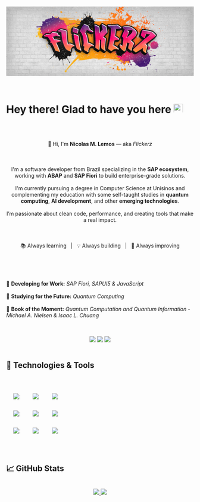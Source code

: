 [![Header](https://github.com/IFlickerz/Iflickerz/blob/main/Flickerz%20graffiti.png?raw=true)](https://iflickerz.github.io/Portfolio/)

<br>

# Hey there! Glad to have you here <img src="https://raw.githubusercontent.com/MartinHeinz/MartinHeinz/master/wave.gif" width="25px" height="25px"/>

<br><br>
<p align="center">
  👋 Hi, I'm <strong>Nicolas M. Lemos</strong> — aka <em>Flickerz</em><br><br><br><br>
  I'm a software developer from Brazil specializing in the <strong>SAP ecosystem</strong>, working with <strong>ABAP</strong> and <strong>SAP Fiori</strong> to build enterprise-grade solutions.<br><br>
  I'm currently pursuing a degree in Computer Science at Unisinos and complementing my education with some self-taught studies in <strong>quantum computing</strong>, <strong>AI development</strong>, and other <strong>emerging technologies</strong>.<br><br>
  I’m passionate about clean code, performance, and creating tools that make a real impact.<br><br><br><br>
  📚 Always learning &nbsp;&nbsp;|&nbsp;&nbsp; 💡 Always building &nbsp;&nbsp;|&nbsp;&nbsp; 🚀 Always improving
</p>
<br>
<br>
<br>

💼 **Developing for Work:** *SAP Fiori, SAPUI5 & JavaScript* <br><br>
🔎 **Studying for the Future:** *Quantum Computing* <br><br>
📖 **Book of the Moment:** *Quantum Computation and Quantum Information - Michael A. Nielsen & Isaac L. Chuang*

<br>
<br>
<div align="center">
<a href="https://www.instagram.com/nicolasm_l"><img src="https://img.shields.io/badge/-Instagram-%23E4405F?style=for-the-badge&logo=instagram&logoColor=white"></a>
<a href="https://www.linkedin.com/in/nicolas-mossmann-lemos"><img src="https://img.shields.io/badge/-Linkedin-blue?style=for-the-badge&logo=linkedin&logoColor=white"></a>
<a href="mailto:nicolasmossmannbusiness@gmail.com"><img src="https://img.shields.io/badge/-Gmail-red?style=for-the-badge&logo=Gmail&logoColor=white"></a>
</div>
<br>

## 🤖 Technologies & Tools
<br>

<div align="center">
  <table style="border: none; border-collapse: separate;">
    <tr>
      <td style="border: none;"><img src="https://img.shields.io/badge/Code-SAP%20ABAP-informational?style=flat&logo=sap&logoColor=white&color=f91362" style="margin: 10px;"></td>
      <td style="border: none;"><img src="https://img.shields.io/badge/Code-SAP%20Fiori-informational?style=flat&logo=sap&logoColor=white&color=f91362" style="margin: 10px;"></td>
      <td style="border: none;"><img src="https://img.shields.io/badge/Tools-SAPUI5-informational?style=flat&logo=sap&logoColor=white&color=f91362" style="margin: 10px;"></td>
    </tr>
    <tr>
      <td style="border: none;"><img src="https://img.shields.io/badge/Code-Java-informational?style=flat&logo=eclipseide&logoColor=white&color=f91362" style="margin: 10px;"></td>
      <td style="border: none;"><img src="https://img.shields.io/badge/Tools-MySQL-informational?style=flat&logo=mysql&logoColor=white&color=f91362" style="margin: 10px;"></td>
      <td style="border: none;"><img src="https://img.shields.io/badge/Code-HTML5-informational?style=flat&logo=html5&logoColor=white&color=f91362" style="margin: 10px;"></td>
    </tr>
    <tr>
      <td style="border: none;"><img src="https://img.shields.io/badge/Code-CSS3-informational?style=flat&logo=css3&logoColor=white&color=f91362" style="margin: 10px;"></td>
      <td style="border: none;"><img src="https://img.shields.io/badge/Code-JavaScript-informational?style=flat&logo=JavaScript&logoColor=white&color=f91362" style="margin: 10px;"></td>
      <td style="border: none;"><img src="https://img.shields.io/badge/Code-Python-informational?style=flat&logo=Python&logoColor=white&color=f91362" style="margin: 10px;"></td>
    </tr>
  </table>
</div>

<br>



## 📈 GitHub Stats
<br>
<div align="center">
<a href="https://github.com/IFlickerz">
  <img height="180em" src="https://github-readme-stats.vercel.app/api?username=IFlickerz&theme=radical&show_icons=true">
</a>
<a href="https://github.com/IFlickerz">
  <img height="180em" src="https://github-readme-stats.vercel.app/api/top-langs/?username=IFlickerz&layout=compact&theme=radical&show_icons=true">
</a>
</div>
